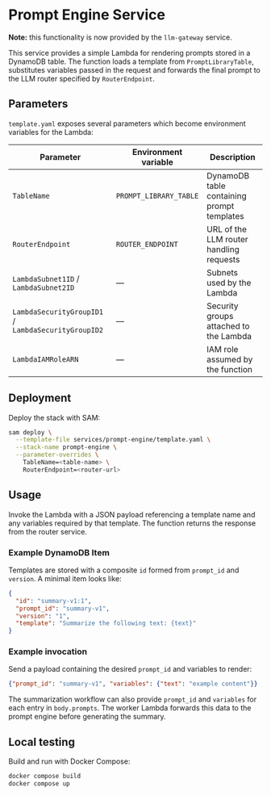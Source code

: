 # Prompt Engine Service

**Note:** this functionality is now provided by the `llm-gateway` service.

This service provides a simple Lambda for rendering prompts stored in a DynamoDB
 table. The function loads a template from `PromptLibraryTable`, substitutes
variables passed in the request and forwards the final prompt to the LLM router
 specified by `RouterEndpoint`.

## Parameters

`template.yaml` exposes several parameters which become environment variables for
the Lambda:

| Parameter | Environment variable | Description |
|-----------|---------------------|-------------|
| `TableName` | `PROMPT_LIBRARY_TABLE` | DynamoDB table containing prompt templates |
| `RouterEndpoint` | `ROUTER_ENDPOINT` | URL of the LLM router handling requests |
| `LambdaSubnet1ID` / `LambdaSubnet2ID` | — | Subnets used by the Lambda |
| `LambdaSecurityGroupID1` / `LambdaSecurityGroupID2` | — | Security groups attached to the Lambda |
| `LambdaIAMRoleARN` | — | IAM role assumed by the function |

## Deployment

Deploy the stack with SAM:

```bash
sam deploy \
  --template-file services/prompt-engine/template.yaml \
  --stack-name prompt-engine \
  --parameter-overrides \
    TableName=<table-name> \
    RouterEndpoint=<router-url>
```

## Usage

Invoke the Lambda with a JSON payload referencing a template name and any
variables required by that template. The function returns the response from the
router service.

### Example DynamoDB Item

Templates are stored with a composite `id` formed from `prompt_id` and
`version`. A minimal item looks like:

```json
{
  "id": "summary-v1:1",
  "prompt_id": "summary-v1",
  "version": "1",
  "template": "Summarize the following text: {text}"
}
```

### Example invocation

Send a payload containing the desired `prompt_id` and variables to render:

```json
{"prompt_id": "summary-v1", "variables": {"text": "example content"}}
```

The summarization workflow can also provide `prompt_id` and `variables` for each
entry in `body.prompts`. The worker Lambda forwards this data to the prompt
engine before generating the summary.

## Local testing

Build and run with Docker Compose:

```bash
docker compose build
docker compose up
```
